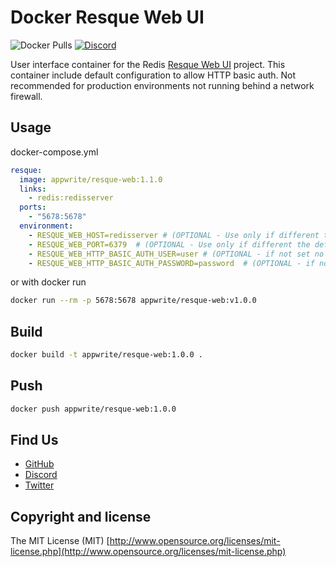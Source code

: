 # Docker Resque Web UI

![Docker Pulls](https://img.shields.io/docker/pulls/appwrite/resque-web.svg)
[![Discord](https://img.shields.io/discord/564160730845151244)](https://discord.gg/GSeTUeA)

User interface container for the Redis [Resque Web UI](https://github.com/resque/resque-web) project. This container include default configuration to allow HTTP basic auth. Not recommended for production environments not running behind a network firewall.

## Usage

docker-compose.yml
```yml
resque:
  image: appwrite/resque-web:1.1.0
  links:
    - redis:redisserver
  ports:
    - "5678:5678"
  environment:
    - RESQUE_WEB_HOST=redisserver # (OPTIONAL - Use only if different than the default 127.0.0.1)
    - RESQUE_WEB_PORT=6379  # (OPTIONAL - Use only if different the default 6379)
    - RESQUE_WEB_HTTP_BASIC_AUTH_USER=user # (OPTIONAL - if not set no password used)
    - RESQUE_WEB_HTTP_BASIC_AUTH_PASSWORD=password  # (OPTIONAL - if not set no password used)
```

or with docker run
```bash
docker run --rm -p 5678:5678 appwrite/resque-web:v1.0.0  
```

## Build
```bash
docker build -t appwrite/resque-web:1.0.0 .
```

## Push
```bash
docker push appwrite/resque-web:1.0.0
```

## Find Us

* [GitHub](https://github.com/appwrite)
* [Discord](https://discord.gg/GSeTUeA)
* [Twitter](https://twitter.com/appwrite_io)

## Copyright and license

The MIT License (MIT) [http://www.opensource.org/licenses/mit-license.php](http://www.opensource.org/licenses/mit-license.php)
